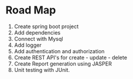 # Road Map
1. Create spring boot project 
2. Add dependencies 
3. Connect with Mysql
4. Add logger 
5. Add authentication and authorization
6. Create REST API's for create - update - delete
7. Create Report generation using JASPER 
8. Unit testing with JUnit.
